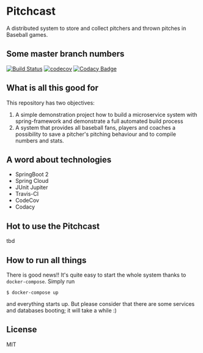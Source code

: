 # Pitchcast

A distributed system to store and collect pitchers and thrown pitches in Baseball games.

## Some master branch numbers
[![Build Status](https://travis-ci.org/SeWaS/pitchcast.svg?branch=master)](https://travis-ci.org/SeWaS/pitchcast)
[![codecov](https://codecov.io/gh/SeWaS/pitchcast/branch/master/graph/badge.svg)](https://codecov.io/gh/SeWaS/pitchcast)
[![Codacy Badge](https://api.codacy.com/project/badge/Grade/c4da3b36fdb54de8b34ecc852c7cfc83)](https://www.codacy.com/app/SeWaS/pitchcast?utm_source=github.com&amp;utm_medium=referral&amp;utm_content=SeWaS/pitchcast&amp;utm_campaign=Badge_Grade)

## What is all this good for
This repository has two objectives:
1. A simple demonstration project how to build a microservice system with spring-framework and demonstrate a full automated build process
2. A system that provides all baseball fans, players and coaches a possibility to save a pitcher's pitching behaviour and to compile numbers and stats.

## A word about technologies

- SpringBoot 2
- Spring Cloud
- JUnit Jupiter
- Travis-CI
- CodeCov
- Codacy

## Hot to use the Pitchcast 
tbd

## How to run all things
There is good news!! It's quite easy to start the whole system thanks to ``docker-compose``.
Simply run 
```
$ docker-compose up
```

and everything starts up. But please consider that there are some services and databases booting; it will take a while :)

## License
MIT